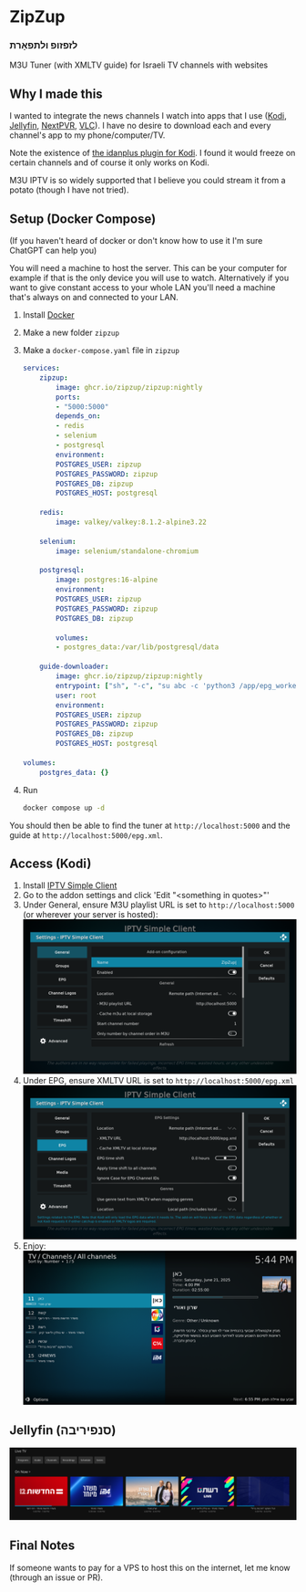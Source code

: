 # ZipZup
### לזפזופ ולתפאָרת
M3U Tuner (with XMLTV guide) for Israeli TV channels with websites
## Why I made this
I wanted to integrate the news channels I watch into apps that I use ([Kodi](https://kodi.tv), [Jellyfin](https://jellyfin.org/), [NextPVR](https://nextpvr.com/), [VLC](https://www.videolan.org/vlc/)). I have no desire to download each and every channel's app to my phone/computer/TV.

Note the existence of [the idanplus plugin for Kodi](https://github.com/Fishenzon/repo/tree/master/zips/plugin.video.idanplus). I found it would freeze on certain channels and of course it only works on Kodi.

M3U IPTV is so widely supported that I believe you could stream it from a potato (though I have not tried).

## Setup (Docker Compose)
(If you haven't heard of docker or don't know how to use it I'm sure ChatGPT can help you)

You will need a machine to host the server. This can be your computer for example if that is the only device you will use to watch. Alternatively if you want to give constant access to your whole LAN you'll need a machine that's always on and connected to your LAN.

1. Install [Docker](https://www.docker.com/)
2. Make a new folder `zipzup`
3. Make a `docker-compose.yaml` file in `zipzup`
    ```yaml
    services:
        zipzup:
            image: ghcr.io/zipzup/zipzup:nightly
            ports:
            - "5000:5000"
            depends_on:
            - redis
            - selenium
            - postgresql
            environment:
            POSTGRES_USER: zipzup
            POSTGRES_PASSWORD: zipzup
            POSTGRES_DB: zipzup
            POSTGRES_HOST: postgresql

        redis:
            image: valkey/valkey:8.1.2-alpine3.22
        
        selenium:
            image: selenium/standalone-chromium

        postgresql:
            image: postgres:16-alpine
            environment:
            POSTGRES_USER: zipzup
            POSTGRES_PASSWORD: zipzup
            POSTGRES_DB: zipzup

            volumes:
            - postgres_data:/var/lib/postgresql/data

        guide-downloader:
            image: ghcr.io/zipzup/zipzup:nightly
            entrypoint: ["sh", "-c", "su abc -c 'python3 /app/epg_worker.py' && crond -f"]
            user: root
            environment:
            POSTGRES_USER: zipzup
            POSTGRES_PASSWORD: zipzup
            POSTGRES_DB: zipzup
            POSTGRES_HOST: postgresql

    volumes:
        postgres_data: {}
    ```

4. Run
    ```bash
    docker compose up -d
    ```
You should then be able to find the tuner at `http://localhost:5000` and the guide at `http://localhost:5000/epg.xml`.

## Access (Kodi)
1. Install [IPTV Simple Client](https://kodi.tv/addons/omega/pvr.iptvsimple/)
2. Go to the addon settings and click 'Edit "\<something in quotes\>"'
3. Under General, ensure M3U playlist URL is set to `http://localhost:5000` (or wherever your server is hosted):![](screenshots/kodi_tuner.png)
4. Under EPG, ensure XMLTV URL is set to `http://localhost:5000/epg.xml`
![](screenshots/kodi_epg.png)
5. Enjoy:
![](screenshots/kodi_result.png)

## Jellyfin (סנפיריבה)
![](screenshots/jellyfin.png)

## Final Notes
If someone wants to pay for a VPS to host this on the internet, let me know (through an issue or PR).